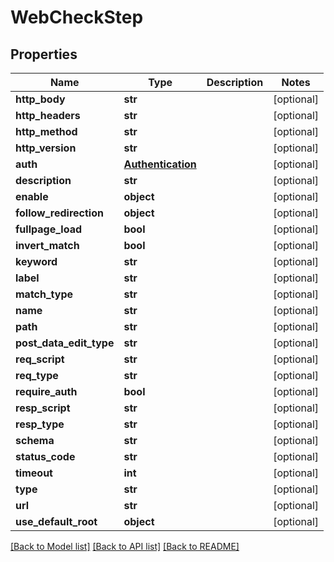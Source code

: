 # WebCheckStep

## Properties
Name | Type | Description | Notes
------------ | ------------- | ------------- | -------------
**http_body** | **str** |  | [optional] 
**http_headers** | **str** |  | [optional] 
**http_method** | **str** |  | [optional] 
**http_version** | **str** |  | [optional] 
**auth** | [**Authentication**](Authentication.md) |  | [optional] 
**description** | **str** |  | [optional] 
**enable** | **object** |  | [optional] 
**follow_redirection** | **object** |  | [optional] 
**fullpage_load** | **bool** |  | [optional] 
**invert_match** | **bool** |  | [optional] 
**keyword** | **str** |  | [optional] 
**label** | **str** |  | [optional] 
**match_type** | **str** |  | [optional] 
**name** | **str** |  | [optional] 
**path** | **str** |  | [optional] 
**post_data_edit_type** | **str** |  | [optional] 
**req_script** | **str** |  | [optional] 
**req_type** | **str** |  | [optional] 
**require_auth** | **bool** |  | [optional] 
**resp_script** | **str** |  | [optional] 
**resp_type** | **str** |  | [optional] 
**schema** | **str** |  | [optional] 
**status_code** | **str** |  | [optional] 
**timeout** | **int** |  | [optional] 
**type** | **str** |  | [optional] 
**url** | **str** |  | [optional] 
**use_default_root** | **object** |  | [optional] 

[[Back to Model list]](../README.md#documentation-for-models) [[Back to API list]](../README.md#documentation-for-api-endpoints) [[Back to README]](../README.md)


